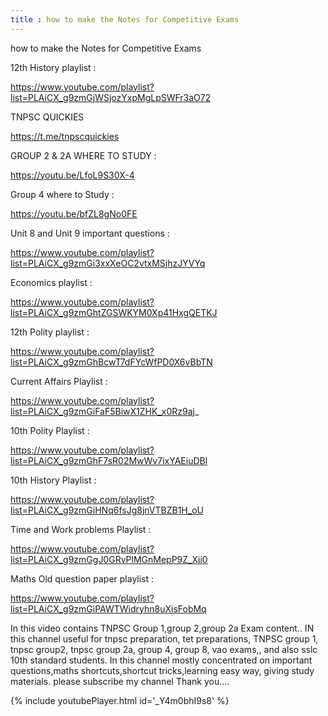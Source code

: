 ```yaml
---
title : how to make the Notes for Competitive Exams
---
```


how to make the Notes for Competitive Exams

12th History playlist :

https://www.youtube.com/playlist?list=PLAiCX_g9zmGjWSjozYxpMgLpSWFr3aO72

TNPSC QUICKIES

https://t.me/tnpscquickies

GROUP 2 & 2A WHERE TO STUDY :

https://youtu.be/LfoL9S30X-4

Group 4 where to Study :

https://youtu.be/bfZL8gNo0FE

Unit 8 and Unit 9 important questions :

https://www.youtube.com/playlist?list=PLAiCX_g9zmGi3xxXeOC2vtxMSjhzJYVYq

Economics playlist :

https://www.youtube.com/playlist?list=PLAiCX_g9zmGhtZGSWKYM0Xp41HxgQETKJ

12th Polity playlist :

https://www.youtube.com/playlist?list=PLAiCX_g9zmGhBcwT7dFYcWfPD0X6vBbTN

Current Affairs Playlist :

https://www.youtube.com/playlist?list=PLAiCX_g9zmGiFaF5BiwX1ZHK_x0Rz9aj_

10th Polity  Playlist :

https://www.youtube.com/playlist?list=PLAiCX_g9zmGhF7sR02MwWv7ixYAEiuDBl

10th History Playlist :

https://www.youtube.com/playlist?list=PLAiCX_g9zmGiHNq6fsJg8jnVTBZB1H_oU

Time and Work problems Playlist :

https://www.youtube.com/playlist?list=PLAiCX_g9zmGgJ0GRvPlMGnMepP9Z_Xjj0

Maths Old question paper playlist :

https://www.youtube.com/playlist?list=PLAiCX_g9zmGiPAWTWidryhn8uXisFobMq

In this video contains TNPSC Group 1,group 2,group 2a Exam content.. IN this channel useful for tnpsc preparation, tet preparations, TNPSC group 1, tnpsc group2, tnpsc group 2a, group 4, group 8, vao exams,, and also sslc 10th standard students. In this channel mostly concentrated on important questions,maths shortcuts,shortcut tricks,learning easy way, giving study materials. please subscribe my channel Thank you....



{% include youtubePlayer.html id='_Y4m0bhI9s8' %}
